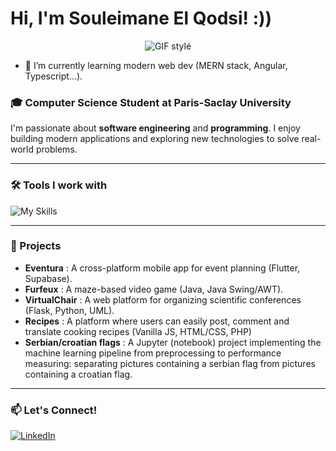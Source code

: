 # Hi, I'm Souleimane El Qodsi! :))

<p align="center">
  <img src="https://media4.giphy.com/media/v1.Y2lkPTc5MGI3NjExZjJnNjhmMDZmMGhlMXd0YjNmMHc0YTNyd3ZqcTN2dXBicnZhYmVmaiZlcD12MV9pbnRlcm5hbF9naWZfYnlfaWQmY3Q9Zw/ua7vVw9awZKWwLSYpW/giphy.gif" alt="GIF stylé">
</p>

- 🌱 I’m currently learning modern web dev (MERN stack, Angular, Typescript...).
  
### 🎓 Computer Science Student at Paris-Saclay University
I'm passionate about **software engineering** and **programming**. I enjoy building modern applications and exploring new technologies to solve real-world problems.

---

### 🛠️ Tools I work with

![My Skills](https://skillicons.dev/icons?i=flutter,dart,python,flask,java,ocaml,c,cpp,php,postgresql,supabase,git,github)

---

### 🚀 Projects

- **Eventura** : A cross-platform mobile app for event planning (Flutter, Supabase).
- **Furfeux** : A maze-based video game (Java, Java Swing/AWT).
- **VirtualChair** : A web platform for organizing scientific conferences (Flask, Python, UML).
- **Recipes** : A platform where users can easily post, comment and translate cooking recipes (Vanilla JS, HTML/CSS, PHP)
- **Serbian/croatian flags** : A Jupyter (notebook) project implementing the machine learning pipeline from preprocessing to performance measuring: separating pictures containing a serbian flag from pictures containing a croatian flag. 

---

### 📫 Let's Connect!

[![LinkedIn](https://img.shields.io/badge/LinkedIn-0077B5?style=for-the-badge&logo=linkedin&logoColor=white)](https://www.linkedin.com/in/souleimaneelqodsi)
